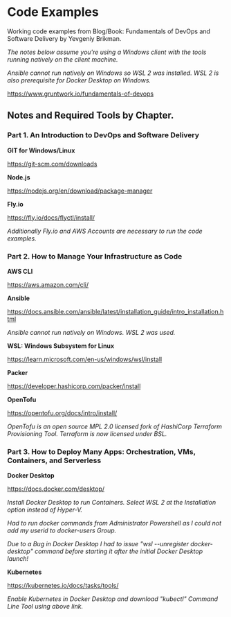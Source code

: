 # Code Examples

Working code examples from Blog/Book: Fundamentals of DevOps and Software Delivery by Yevgeniy Brikman.

*The notes below assume you're using a Windows client with the tools running natively on the client machine.* 

*Ansible cannot run natively on Windows so WSL 2 was installed. WSL 2 is also prerequisite for Docker Desktop on Windows.*

https://www.gruntwork.io/fundamentals-of-devops

## Notes and Required Tools by Chapter.

### Part 1. An Introduction to DevOps and Software Delivery

**GIT for Windows/Linux**

https://git-scm.com/downloads

**Node.js**

https://nodejs.org/en/download/package-manager

**Fly.io**

https://fly.io/docs/flyctl/install/

*Additionally Fly.io and AWS Accounts are necessary to run the code examples.*

### Part 2. How to Manage Your Infrastructure as Code

**AWS CLI**

https://aws.amazon.com/cli/

**Ansible**

https://docs.ansible.com/ansible/latest/installation_guide/intro_installation.html

*Ansible cannot run natively on Windows. WSL 2 was used.*

**WSL: Windows Subsystem for Linux**

https://learn.microsoft.com/en-us/windows/wsl/install

**Packer**

https://developer.hashicorp.com/packer/install

**OpenTofu**

https://opentofu.org/docs/intro/install/

*OpenTofu is an open source MPL 2.0 licensed fork of HashiCorp Terraform Provisioning Tool. Terraform is now licensed under BSL.* 

### Part 3. How to Deploy Many Apps: Orchestration, VMs, Containers, and Serverless

**Docker Desktop**

https://docs.docker.com/desktop/

*Install Docker Desktop to run Containers. Select WSL 2 at the Installation option instead of Hyper-V.*

*Had to run docker commands from Administrator Powershell as I could not add my userid to docker-users Group.*

*Due to a Bug in Docker Desktop I had to issue "wsl --unregister docker-desktop" command before starting  it after the initial Docker Desktop launch!*

**Kubernetes**

https://kubernetes.io/docs/tasks/tools/

*Enable Kubernetes in Docker Desktop and download "kubectl" Command Line Tool using above link.*
